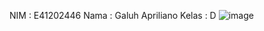 NIM : E41202446
Nama : Galuh Apriliano
Kelas : D
![image](https://user-images.githubusercontent.com/74762636/136054946-d7a307b8-68ac-4f85-8596-ee5a59f53a9d.png)
